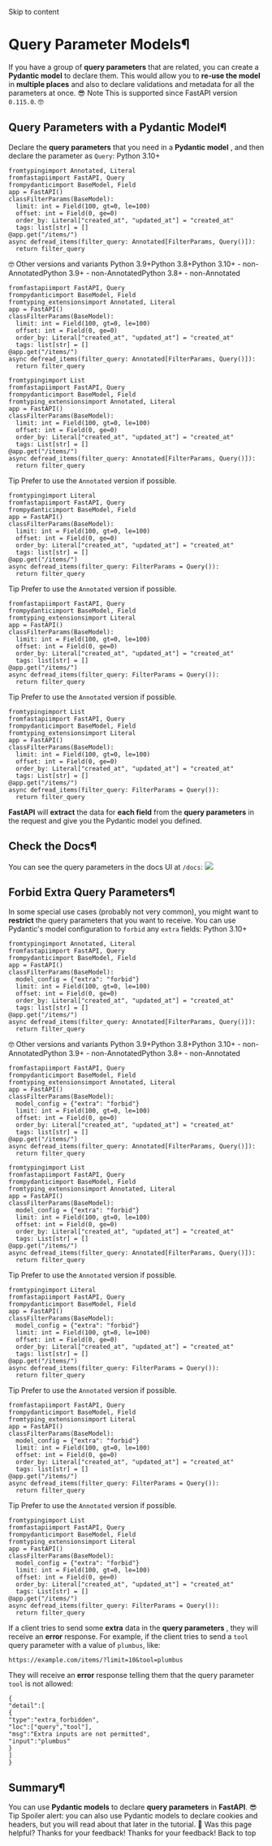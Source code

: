 Skip to content 
# Query Parameter Models¶
If you have a group of **query parameters** that are related, you can create a **Pydantic model** to declare them.
This would allow you to **re-use the model** in **multiple places** and also to declare validations and metadata for all the parameters at once. 😎
Note
This is supported since FastAPI version `0.115.0`. 🤓
## Query Parameters with a Pydantic Model¶
Declare the **query parameters** that you need in a **Pydantic model** , and then declare the parameter as `Query`:
Python 3.10+
```
fromtypingimport Annotated, Literal
fromfastapiimport FastAPI, Query
frompydanticimport BaseModel, Field
app = FastAPI()
classFilterParams(BaseModel):
  limit: int = Field(100, gt=0, le=100)
  offset: int = Field(0, ge=0)
  order_by: Literal["created_at", "updated_at"] = "created_at"
  tags: list[str] = []
@app.get("/items/")
async defread_items(filter_query: Annotated[FilterParams, Query()]):
  return filter_query

```

🤓 Other versions and variants
Python 3.9+Python 3.8+Python 3.10+ - non-AnnotatedPython 3.9+ - non-AnnotatedPython 3.8+ - non-Annotated
```
fromfastapiimport FastAPI, Query
frompydanticimport BaseModel, Field
fromtyping_extensionsimport Annotated, Literal
app = FastAPI()
classFilterParams(BaseModel):
  limit: int = Field(100, gt=0, le=100)
  offset: int = Field(0, ge=0)
  order_by: Literal["created_at", "updated_at"] = "created_at"
  tags: list[str] = []
@app.get("/items/")
async defread_items(filter_query: Annotated[FilterParams, Query()]):
  return filter_query

```

```
fromtypingimport List
fromfastapiimport FastAPI, Query
frompydanticimport BaseModel, Field
fromtyping_extensionsimport Annotated, Literal
app = FastAPI()
classFilterParams(BaseModel):
  limit: int = Field(100, gt=0, le=100)
  offset: int = Field(0, ge=0)
  order_by: Literal["created_at", "updated_at"] = "created_at"
  tags: List[str] = []
@app.get("/items/")
async defread_items(filter_query: Annotated[FilterParams, Query()]):
  return filter_query

```

Tip
Prefer to use the `Annotated` version if possible.
```
fromtypingimport Literal
fromfastapiimport FastAPI, Query
frompydanticimport BaseModel, Field
app = FastAPI()
classFilterParams(BaseModel):
  limit: int = Field(100, gt=0, le=100)
  offset: int = Field(0, ge=0)
  order_by: Literal["created_at", "updated_at"] = "created_at"
  tags: list[str] = []
@app.get("/items/")
async defread_items(filter_query: FilterParams = Query()):
  return filter_query

```

Tip
Prefer to use the `Annotated` version if possible.
```
fromfastapiimport FastAPI, Query
frompydanticimport BaseModel, Field
fromtyping_extensionsimport Literal
app = FastAPI()
classFilterParams(BaseModel):
  limit: int = Field(100, gt=0, le=100)
  offset: int = Field(0, ge=0)
  order_by: Literal["created_at", "updated_at"] = "created_at"
  tags: list[str] = []
@app.get("/items/")
async defread_items(filter_query: FilterParams = Query()):
  return filter_query

```

Tip
Prefer to use the `Annotated` version if possible.
```
fromtypingimport List
fromfastapiimport FastAPI, Query
frompydanticimport BaseModel, Field
fromtyping_extensionsimport Literal
app = FastAPI()
classFilterParams(BaseModel):
  limit: int = Field(100, gt=0, le=100)
  offset: int = Field(0, ge=0)
  order_by: Literal["created_at", "updated_at"] = "created_at"
  tags: List[str] = []
@app.get("/items/")
async defread_items(filter_query: FilterParams = Query()):
  return filter_query

```

**FastAPI** will **extract** the data for **each field** from the **query parameters** in the request and give you the Pydantic model you defined.
## Check the Docs¶
You can see the query parameters in the docs UI at `/docs`:
![](https://fastapi.tiangolo.com/img/tutorial/query-param-models/image01.png)
## Forbid Extra Query Parameters¶
In some special use cases (probably not very common), you might want to **restrict** the query parameters that you want to receive.
You can use Pydantic's model configuration to `forbid` any `extra` fields:
Python 3.10+
```
fromtypingimport Annotated, Literal
fromfastapiimport FastAPI, Query
frompydanticimport BaseModel, Field
app = FastAPI()
classFilterParams(BaseModel):
  model_config = {"extra": "forbid"}
  limit: int = Field(100, gt=0, le=100)
  offset: int = Field(0, ge=0)
  order_by: Literal["created_at", "updated_at"] = "created_at"
  tags: list[str] = []
@app.get("/items/")
async defread_items(filter_query: Annotated[FilterParams, Query()]):
  return filter_query

```

🤓 Other versions and variants
Python 3.9+Python 3.8+Python 3.10+ - non-AnnotatedPython 3.9+ - non-AnnotatedPython 3.8+ - non-Annotated
```
fromfastapiimport FastAPI, Query
frompydanticimport BaseModel, Field
fromtyping_extensionsimport Annotated, Literal
app = FastAPI()
classFilterParams(BaseModel):
  model_config = {"extra": "forbid"}
  limit: int = Field(100, gt=0, le=100)
  offset: int = Field(0, ge=0)
  order_by: Literal["created_at", "updated_at"] = "created_at"
  tags: list[str] = []
@app.get("/items/")
async defread_items(filter_query: Annotated[FilterParams, Query()]):
  return filter_query

```

```
fromtypingimport List
fromfastapiimport FastAPI, Query
frompydanticimport BaseModel, Field
fromtyping_extensionsimport Annotated, Literal
app = FastAPI()
classFilterParams(BaseModel):
  model_config = {"extra": "forbid"}
  limit: int = Field(100, gt=0, le=100)
  offset: int = Field(0, ge=0)
  order_by: Literal["created_at", "updated_at"] = "created_at"
  tags: List[str] = []
@app.get("/items/")
async defread_items(filter_query: Annotated[FilterParams, Query()]):
  return filter_query

```

Tip
Prefer to use the `Annotated` version if possible.
```
fromtypingimport Literal
fromfastapiimport FastAPI, Query
frompydanticimport BaseModel, Field
app = FastAPI()
classFilterParams(BaseModel):
  model_config = {"extra": "forbid"}
  limit: int = Field(100, gt=0, le=100)
  offset: int = Field(0, ge=0)
  order_by: Literal["created_at", "updated_at"] = "created_at"
  tags: list[str] = []
@app.get("/items/")
async defread_items(filter_query: FilterParams = Query()):
  return filter_query

```

Tip
Prefer to use the `Annotated` version if possible.
```
fromfastapiimport FastAPI, Query
frompydanticimport BaseModel, Field
fromtyping_extensionsimport Literal
app = FastAPI()
classFilterParams(BaseModel):
  model_config = {"extra": "forbid"}
  limit: int = Field(100, gt=0, le=100)
  offset: int = Field(0, ge=0)
  order_by: Literal["created_at", "updated_at"] = "created_at"
  tags: list[str] = []
@app.get("/items/")
async defread_items(filter_query: FilterParams = Query()):
  return filter_query

```

Tip
Prefer to use the `Annotated` version if possible.
```
fromtypingimport List
fromfastapiimport FastAPI, Query
frompydanticimport BaseModel, Field
fromtyping_extensionsimport Literal
app = FastAPI()
classFilterParams(BaseModel):
  model_config = {"extra": "forbid"}
  limit: int = Field(100, gt=0, le=100)
  offset: int = Field(0, ge=0)
  order_by: Literal["created_at", "updated_at"] = "created_at"
  tags: List[str] = []
@app.get("/items/")
async defread_items(filter_query: FilterParams = Query()):
  return filter_query

```

If a client tries to send some **extra** data in the **query parameters** , they will receive an **error** response.
For example, if the client tries to send a `tool` query parameter with a value of `plumbus`, like:
```
https://example.com/items/?limit=10&tool=plumbus

```

They will receive an **error** response telling them that the query parameter `tool` is not allowed:
```
{
"detail":[
{
"type":"extra_forbidden",
"loc":["query","tool"],
"msg":"Extra inputs are not permitted",
"input":"plumbus"
}
]
}

```

## Summary¶
You can use **Pydantic models** to declare **query parameters** in **FastAPI**. 😎
Tip
Spoiler alert: you can also use Pydantic models to declare cookies and headers, but you will read about that later in the tutorial. 🤫
Was this page helpful? 
Thanks for your feedback! 
Thanks for your feedback! 
Back to top 
